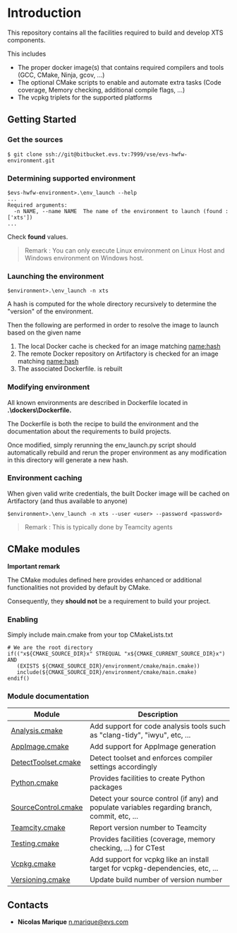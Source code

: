 # Introduction

This repository contains all the facilities required to build and develop XTS components.

This includes
* The proper docker image(s) that contains required compilers and tools (GCC, CMake, Ninja, gcov, ...)
* The optional CMake scripts to enable and automate extra tasks (Code coverage, Memory checking, additional compile flags, ...)
* The vcpkg triplets for the supported platforms

## Getting Started

### Get the sources

```console
$ git clone ssh://git@bitbucket.evs.tv:7999/vse/evs-hwfw-environment.git
```

### Determining supported environment

```console
$evs-hwfw-environment>.\env_launch --help
...
Required arguments:
  -n NAME, --name NAME  The name of the environment to launch (found : ['xts'])
...
```

Check **found** values.

> Remark : You can only execute Linux environment on Linux Host and Windows environment on Windows host.

### Launching the environment

```console
$environment>.\env_launch -n xts
```

A hash is computed for the whole directory recursively to determine the "version" of the environment.

Then the following are performed in order to resolve the image to launch based on the given name

1. The local Docker cache is checked for an image matching <name:hash>
2. The remote Docker repository on Artifactory is checked for an image matching <name:hash>
3. The associated Dockerfile.<name> is rebuilt

### Modifying environment

All known environments are described in Dockerfile located in **.\dockers\Dockerfile.<environment>**

The Dockerfile is both the recipe to build the environment and the documentation about the requirements to build projects.

Once modified, simply rerunning the env_launch.py script should automatically rebuild and rerun the proper environment as any modification in this directory will generate a new hash.

### Environment caching

When given valid write credentials, the built Docker image will be cached on Artifactory (and thus available to anyone)

```console
$environment>.\env_launch -n xts --user <user> --password <password>
```

> Remark : This is typically done by Teamcity agents

## CMake modules

**Important remark**

The CMake modules defined here provides enhanced or additional functionalities not provided by default by CMake.

Consequently, they **should not** be a requirement to build your project.

### Enabling

Simply include main.cmake from your top CMakeLists.txt

```
# We are the root directory
if(("x${CMAKE_SOURCE_DIR}x" STREQUAL "x${CMAKE_CURRENT_SOURCE_DIR}x") AND
   (EXISTS ${CMAKE_SOURCE_DIR}/environment/cmake/main.cmake))
   include(${CMAKE_SOURCE_DIR}/environment/cmake/main.cmake)
endif()
```

### Module documentation

| Module                                                      | Description
| ----------------------------------------------------------- | ---------------------------------------------------------------------------------------------
| [Analysis.cmake](documentation/cmake/Analysis.md)           | Add support for code analysis tools such as "clang-tidy", "iwyu", etc, ...
| [AppImage.cmake](documentation/cmake/AppImage.md)           | Add support for AppImage generation
| [DetectToolset.cmake](documentation/cmake/DetectToolset.md) | Detect toolset and enforces compiler settings accordingly
| [Python.cmake](documentation/cmake/Python.md)               | Provides facilities to create Python packages
| [SourceControl.cmake](documentation/cmake/SourceControl.md) | Detect your source control (if any) and populate variables regarding branch, commit, etc, ...
| [Teamcity.cmake](documentation/cmake/Teamcity.md)           | Report version number to Teamcity
| [Testing.cmake](documentation/cmake/Testing.md)             | Provides facilities (coverage, memory checking, ...) for CTest
| [Vcpkg.cmake](documentation/cmake/Vcpkg.md)                 | Add support for vcpkg like an install target for vcpkg-dependencies, etc, ...
| [Versioning.cmake](documentation/cmake/Versioning.md)       | Update build number of version number

## Contacts

* **Nicolas Marique** [n.marique@evs.com](n.marique@evs.com)

